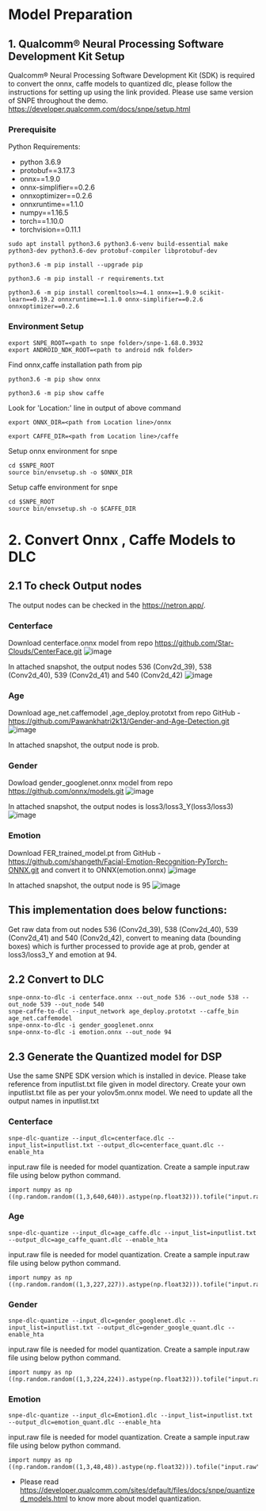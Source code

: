 # Model Preparation

## 1. Qualcomm® Neural Processing Software Development Kit Setup

Qualcomm® Neural Processing Software Development Kit (SDK) is required to convert the onnx, caffe models to quantized dlc, please follow the instructions for setting up using the link provided. Please use same version of SNPE throughout the demo.
https://developer.qualcomm.com/docs/snpe/setup.html
### Prerequisite

Python Requirements:
* python 3.6.9
* protobuf==3.17.3
* onnx==1.9.0
* onnx-simplifier==0.2.6
* onnxoptimizer==0.2.6
* onnxruntime==1.1.0
* numpy==1.16.5
* torch==1.10.0
* torchvision==0.11.1

```console
sudo apt install python3.6 python3.6-venv build-essential make python3-dev python3.6-dev protobuf-compiler libprotobuf-dev
```
```console
python3.6 -m pip install --upgrade pip
```
```console
python3.6 -m pip install -r requirements.txt
```
```console
python3.6 -m pip install coremltools>=4.1 onnx==1.9.0 scikit-learn==0.19.2 onnxruntime==1.1.0 onnx-simplifier==0.2.6 onnxoptimizer==0.2.6

```
### Environment Setup

```console
export SNPE_ROOT=<path to snpe folder>/snpe-1.68.0.3932
export ANDROID_NDK_ROOT=<path to android ndk folder>
```
Find onnx,caffe installation path from pip
```console
python3.6 -m pip show onnx
```
```console
python3.6 -m pip show caffe
```
Look for 'Location:' line in output of above command
```console
export ONNX_DIR=<path from Location line>/onnx
```
```console
export CAFFE_DIR=<path from Location line>/caffe
```
Setup onnx environment for snpe
```console
cd $SNPE_ROOT
source bin/envsetup.sh -o $ONNX_DIR
```
Setup caffe environment for snpe
```console
cd $SNPE_ROOT
source bin/envsetup.sh -o $CAFFE_DIR
```

# 2. Convert Onnx , Caffe Models to DLC 
## 2.1 To check Output nodes

The output nodes can be checked in the https://netron.app/.

### Centerface
Download centerface.onnx model from repo https://github.com/Star-Clouds/CenterFace.git
![image](https://github.com/quic/sample-apps-for-robotics-platforms/assets/131336334/0f39864b-1451-4905-986a-f43b1ce5be76)

In attached snapshot, the output nodes 536 (Conv2d_39), 538 (Conv2d_40), 539 (Conv2d_41) and 540 (Conv2d_42)
![image](https://github.com/quic/sample-apps-for-robotics-platforms/assets/131336334/0c848182-e167-4b80-8320-f3e3f0bc5d0f)

### Age
Download age_net.caffemodel ,age_deploy.prototxt from repo GitHub - https://github.com/Pawankhatri2k13/Gender-and-Age-Detection.git
![image](https://github.com/quic/sample-apps-for-robotics-platforms/assets/131336334/16cd9eec-89d6-4c07-a966-da5bdd8ab961)

In attached snapshot, the output node is prob.

### Gender
Dowload gender_googlenet.onnx model from repo https://github.com/onnx/models.git
![image](https://github.com/quic/sample-apps-for-robotics-platforms/assets/131336334/c28a5d3f-9e22-4b79-b4a3-29edea1909a2)

In attached snapshot, the output nodes is loss3/loss3_Y(loss3/loss3)
![image](https://github.com/quic/sample-apps-for-robotics-platforms/assets/131336334/c62f2f88-ba08-4458-b3a1-2c4b730821fb)


### Emotion
Download FER_trained_model.pt from GitHub - https://github.com/shangeth/Facial-Emotion-Recognition-PyTorch-ONNX.git and convert it to ONNX(emotion.onnx)
![image](https://github.com/quic/sample-apps-for-robotics-platforms/assets/131336334/f29938fd-df74-4c95-86bc-4404cacf2775)

In attached snapshot, the output node is 95
![image](https://github.com/quic/sample-apps-for-robotics-platforms/assets/131336334/0d26a13e-1d47-49e0-8e32-9e418b57da84)


## This implementation does below functions:
Get raw data from out nodes 536 (Conv2d_39), 538 (Conv2d_40), 539 (Conv2d_41) and 540 (Conv2d_42), convert to meaning data (bounding boxes) which is further processed to provide age at prob, gender at loss3/loss3_Y and emotion at 94.

## 2.2 Convert to DLC
```console
snpe-onnx-to-dlc -i centerface.onnx --out_node 536 --out_node 538 --out_node 539 --out_node 540
snpe-caffe-to-dlc --input_network age_deploy.prototxt --caffe_bin age_net.caffemodel  
snpe-onnx-to-dlc -i gender_googlenet.onnx
snpe-onnx-to-dlc -i emotion.onnx --out_node 94

```

## 2.3 Generate the Quantized model for DSP
Use the same SNPE SDK version which is installed in device.
Please take reference from inputlist.txt file given in model directory. Create your own inputlist.txt file as per your yolov5m.onnx model. We need to update all the output names in inputlist.txt

### Centerface
```console
snpe-dlc-quantize --input_dlc=centerface.dlc --input_list=inputlist.txt --output_dlc=centerface_quant.dlc --enable_hta 
```

input.raw file is needed for model quantization. Create a sample input.raw file using below python command.
```console
import numpy as np
((np.random.random((1,3,640,640)).astype(np.float32))).tofile("input.raw")
```

### Age
```console
snpe-dlc-quantize --input_dlc=age_caffe.dlc --input_list=inputlist.txt --output_dlc=age_caffe_quant.dlc --enable_hta 
```

input.raw file is needed for model quantization. Create a sample input.raw file using below python command.
```console
import numpy as np
((np.random.random((1,3,227,227)).astype(np.float32))).tofile("input.raw")
```

### Gender
```console
snpe-dlc-quantize --input_dlc=gender_googlenet.dlc --input_list=inputlist.txt --output_dlc=gender_google_quant.dlc --enable_hta 
```

input.raw file is needed for model quantization. Create a sample input.raw file using below python command.
```console
import numpy as np
((np.random.random((1,3,224,224)).astype(np.float32))).tofile("input.raw")
```

### Emotion
```console
snpe-dlc-quantize --input_dlc=Emotion1.dlc --input_list=inputlist.txt --output_dlc=emotion_quant.dlc --enable_hta 
```

input.raw file is needed for model quantization. Create a sample input.raw file using below python command.
```console
import numpy as np
((np.random.random((1,3,48,48)).astype(np.float32))).tofile("input.raw")
```


* Please read https://developer.qualcomm.com/sites/default/files/docs/snpe/quantized_models.html to know more about model quantization.

